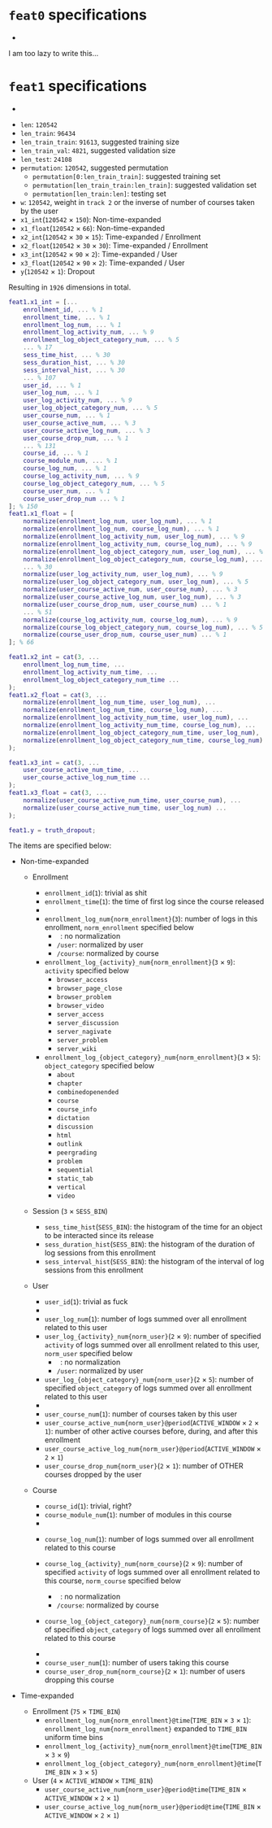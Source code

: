 # `feat0` specifications
-
I am too lazy to write this...

# `feat1` specifications
-

* `len`: `120542`
* `len_train`: `96434`
* `len_train_train`: `91613`, suggested training size
* `len_train_val`: `4821`, suggested validation size
* `len_test`: `24108`
* `permutation`: `120542`, suggested permutation
    * `permutation[0:len_train_train]`: suggested training set
    * `permutation[len_train_train:len_train]`: suggested validation set
    * `permutation[len_train:len]`: testing set
* `w`: `120542`, weight in `track 2` or the inverse of number of courses taken by the user
* `x1_int`(`120542` × `150`): Non-time-expanded
* `x1_float`(`120542` × `66`): Non-time-expanded
* `x2_int`(`120542` × `30` × `15`): Time-expanded / Enrollment
* `x2_float`(`120542` × `30` × `30`): Time-expanded / Enrollment
* `x3_int`(`120542` × `90` × `2`): Time-expanded / User
* `x3_float`(`120542` × `90` × `2`): Time-expanded / User
* `y`(`120542` × `1`): Dropout

Resulting in `1926` dimensions in total.

```Matlab
feat1.x1_int = [...
    enrollment_id, ... % 1
    enrollment_time, ... % 1
    enrollment_log_num, ... % 1
    enrollment_log_activity_num, ... % 9
    enrollment_log_object_category_num, ... % 5
    ... % 17
    sess_time_hist, ... % 30
    sess_duration_hist, ... % 30
    sess_interval_hist, ... % 30
    ... % 107
    user_id, ... % 1
    user_log_num, ... % 1
    user_log_activity_num, ... % 9
    user_log_object_category_num, ... % 5
    user_course_num, ... % 1
    user_course_active_num, ... % 3
    user_course_active_log_num, ... % 3
    user_course_drop_num, ... % 1
    ... % 131
    course_id, ... % 1
    course_module_num, ... % 1
    course_log_num, ... % 1
    course_log_activity_num, ... % 9
    course_log_object_category_num, ... % 5
    course_user_num, ... % 1
    course_user_drop_num ... % 1
]; % 150
feat1.x1_float = [
    normalize(enrollment_log_num, user_log_num), ... % 1
    normalize(enrollment_log_num, course_log_num), ... % 1
    normalize(enrollment_log_activity_num, user_log_num), ... % 9
    normalize(enrollment_log_activity_num, course_log_num), ... % 9
    normalize(enrollment_log_object_category_num, user_log_num), ... % 5
    normalize(enrollment_log_object_category_num, course_log_num), ... % 5
    ... % 30
    normalize(user_log_activity_num, user_log_num), ... % 9
    normalize(user_log_object_category_num, user_log_num), ... % 5
    normalize(user_course_active_num, user_course_num), ... % 3
    normalize(user_course_active_log_num, user_log_num), ... % 3
    normalize(user_course_drop_num, user_course_num) ... % 1
    ... % 51
    normalize(course_log_activity_num, course_log_num), ... % 9
    normalize(course_log_object_category_num, course_log_num), ... % 5
    normalize(course_user_drop_num, course_user_num) ... % 1
]; % 66

feat1.x2_int = cat(3, ...
    enrollment_log_num_time, ...
    enrollment_log_activity_num_time, ...
    enrollment_log_object_category_num_time ...
);
feat1.x2_float = cat(3, ...
    normalize(enrollment_log_num_time, user_log_num), ...
    normalize(enrollment_log_num_time, course_log_num), ...
    normalize(enrollment_log_activity_num_time, user_log_num), ...
    normalize(enrollment_log_activity_num_time, course_log_num), ...
    normalize(enrollment_log_object_category_num_time, user_log_num), ...
    normalize(enrollment_log_object_category_num_time, course_log_num) ...
);

feat1.x3_int = cat(3, ...
    user_course_active_num_time, ...
    user_course_active_log_num_time ...
);
feat1.x3_float = cat(3, ...
    normalize(user_course_active_num_time, user_course_num), ...
    normalize(user_course_active_num_time, user_log_num) ...
);

feat1.y = truth_dropout;
```

The items are specified below:

* Non-time-expanded
    * Enrollment 
        * `enrollment_id`(`1`): trivial as shit
        * `enrollment_time`(`1`): the time of first log since the course released

        -
        * `enrollment_log_num{norm_enrollment}`(`3`): number of logs in this enrollment, `norm_enrollment` specified below
            * ` `: no normalization
            * `/user`: normalized by user
            * `/course`: normalized by course
        * `enrollment_log_{activity}_num{norm_enrollment}`(`3` × `9`): `activity` specified below
            * `browser_access`
            * `browser_page_close`
            * `browser_problem`
            * `browser_video`
            * `server_access`
            * `server_discussion`
            * `server_nagivate`
            * `server_problem`
            * `server_wiki`
        * `enrollment_log_{object_category}_num{norm_enrollment}`(`3` × `5`): `object_category` specified below
            * `about`
            * `chapter`
            * `combinedopenended`
            * `course`
            * `course_info`
            * `dictation`
            * `discussion`
            * `html`
            * `outlink`
            * `peergrading`
            * `problem`
            * `sequential`
            * `static_tab`
            * `vertical`
            * `video`
    * Session (`3` × `SESS_BIN`)
        * `sess_time_hist`(`SESS_BIN`): the histogram of the time for an object to be interacted since its release
        * `sess_duration_hist`(`SESS_BIN`): the histogram of the duration of log sessions from this enrollment
        * `sess_interval_hist`(`SESS_BIN`): the histogram of the interval of log sessions from this enrollment

    * User 
        * `user_id`(`1`): trivial as fuck

        -
        * `user_log_num`(`1`): number of logs summed over all enrollment related to this user
        * `user_log_{activity}_num{norm_user}`(`2` × `9`): number of specified `activity` of logs summed over all enrollment related to this user, `norm_user` specified below
            * ` `: no normalization
            * `/user`: normalized by user
        * `user_log_{object_category}_num{norm_user}`(`2` × `5`): number of specified `object_category` of logs summed over all enrollment related to this user
        
        -
        * `user_course_num`(`1`): number of courses taken by this user
        * `user_course_active_num{norm_user}@period`(`ACTIVE_WINDOW` × `2` × `1`): number of other active courses before, during, and after this enrollment
        * `user_course_active_log_num{norm_user}@period`(`ACTIVE_WINDOW` × `2` × `1`)
        * `user_course_drop_num{norm_user}`(`2` × `1`): number of OTHER courses dropped by the user
    * Course 
        * `course_id`(`1`): trivial, right?
        * `course_module_num`(`1`): number of modules in this course

        -
        * `course_log_num`(`1`): number of logs summed over all enrollment related to this course
        * `course_log_{activity}_num{norm_course}`(`2` × `9`): number of specified `activity` of logs summed over all enrollment related to this course, `norm_course` specified below
            * ` `: no normalization
            * `/course`: normalized by course

        * `course_log_{object_category}_num{norm_course}`(`2` × `5`): number of specified `object_category` of logs summed over all enrollment related to this course

        -
        * `course_user_num`(`1`): number of users taking this course
        * `course_user_drop_num{norm_course}`(`2` × `1`): number of users dropping this course
        
* Time-expanded 
    * Enrollment (`75` × `TIME_BIN`)
        * `enrollment_log_num{norm_enrollment}@time`(`TIME_BIN` × `3` × `1`): `enrollment_log_num{norm_enrollment}` expanded to `TIME_BIN` uniform time bins
        * `enrollment_log_{activity}_num{norm_enrollment}@time`(`TIME_BIN` × `3` × `9`)
        * `enrollment_log_{object_category}_num{norm_enrollment}@time`(`TIME_BIN` × `3` × `5`)
    * User (`4` × `ACTIVE_WINDOW` × `TIME_BIN`)
        * `user_course_active_num{norm_user}@period@time`(`TIME_BIN` × `ACTIVE_WINDOW` × `2` × `1`)
        * `user_course_active_log_num{norm_user}@period@time`(`TIME_BIN` × `ACTIVE_WINDOW` × `2` × `1`)
        